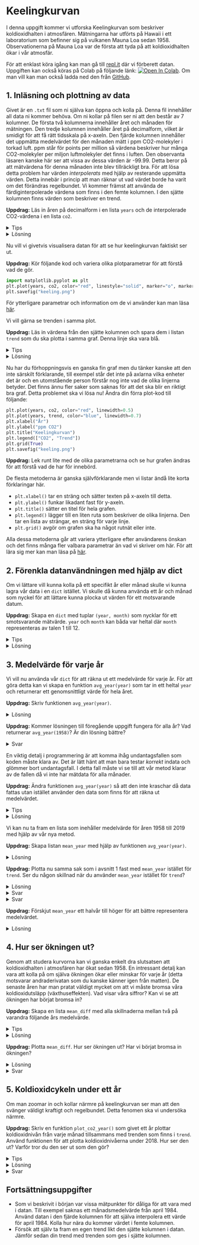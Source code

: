 # Keelingkurvan
I denna uppgift kommer vi utforska Keelingkurvan som beskriver koldioxidhalten i atmosfären. Mätningarna har utförts på Hawaii i ett laboratorium som befinner sig på vulkanen Mauna Loa sedan 1958. Observationerna på Mauna Loa var de första att tyda på att koldioxidhalten ökar i vår atmosfär.

För att enklast köra igång kan man gå till [repl.it](https://repl.it/@TeodorBucht1729/Keelingkurvan) där vi förberett datan. Uppgiften kan också köras på Colab på följande länk: [![Open In Colab](https://colab.research.google.com/assets/colab-badge.svg)](https://drive.google.com/open?id=1HDGOcSsCcui3sHJ0NxtcqbiEZdxV7qHZ). Om man vill kan man också ladda ned den från [GitHub](https://github.com/lunduniversity/schoolprog-satellite/tree/master/exercises/co2).

## 1. Inläsning och plottning av data
Givet är en `.txt` fil som ni själva kan öppna och kolla på. Denna fil innehåller all data ni kommer behöva. Om ni kollar på filen ser ni att den består av 7 kolumner. De första två kolumnerna innehåller året och månaden för mätningen. Den tredje kolumnen innehåller året på decimalform, vilket är smidigt för att få rätt tidsskala på x-axeln. Den fjärde kolumnen innehåller det uppmätta medelvärdet för den månaden mätt i ppm CO2-molekyler i torkad luft. ppm står för points per million så värdena beskriver hur många CO2-molekyler per miljon luftmolekyler det finns i luften. Den observanta läsaren kanske här ser att vissa av dessa värden är -99.99. Detta beror på att mätvärdena för denna månaden inte blev tillräckligt bra. För att lösa detta problem har värden *interpolerats* med hjälp av resterande uppmätta värden. Detta innebär i princip att man räknar ut vad värdet borde ha varit om det förändras regelbundet. Vi kommer främst att använda de färdiginterpolerade värdena som finns i den femte kolumnen. I den sjätte kolumnen finns värden som beskriver en trend. 

**Uppdrag:** Läs in åren på decimalform i en lista `years` och de interpolerade CO2-värdena i en lista `co2`. 

<details>
<summary markdown="span">
Tips
</summary>
<p>
Använd <code>with open("data.txt", "r") as f:</code> och <code>data=f.read()</code> för att få hela filen som en sträng. Används sedan <code>data.split("\n")</code> för att dela upp filen vid varje rad. 
</p>
</details>

<details><summary markdown="span">Lösning</summary>
<p>
<pre><code>with open("data.txt", "r") as f:
    data=f.read()
data = data.split("\n")
years=[]
co2=[]
for line in data:
    splitted = line.split()
    years.append(float(splitted[2]))
    co2.append(float(splitted[4]))
</code></pre></p>
</details>

Nu vill vi givetvis visualisera datan för att se hur keelingkurvan faktiskt ser ut.

**Uppdrag:** Kör följande kod och variera olika plotparametrar för att förstå vad de gör. 
```python
import matplotlib.pyplot as plt
plt.plot(years, co2, color="red", linestyle="solid", marker="o", markersize=1.5, linewidth=0.5)
plt.savefig("keeling.png")
```
För ytterligare parametrar och information om de vi använder kan man läsa [här](https://matplotlib.org/2.1.1/api/_as_gen/matplotlib.pyplot.plot.html).

Vi vill gärna se trenden i samma plot. 

**Uppdrag:** Läs in värdena från den sjätte kolumnen och spara dem i listan `trend` som du ska plotta i samma graf. Denna linje ska vara blå.

<details>
<summary markdown="span">
Tips
</summary>
<p>
Skriv ytterligare en <code>plt.plot()</code> direkt efter den första fast med trenden för att få dem i samma figur.
</p>
</details>

<details><summary markdown="span">Lösning</summary>
<p>
<pre><code>with open("data.txt", "r") as f:
    data=f.read()
data = data.split("\n")
years=[]
co2=[]
trend=[]
for line in data:
    splitted = line.split()
    years.append(float(splitted[2]))
    co2.append(float(splitted[4]))
    trend.append(float(splitted[5]))
import matplotlib.pyplot as plt
plt.plot(years, co2, color="red", linewidth=0.5)
plt.plot(years, trend, color="blue", linewidth=0.7)
plt.savefig("keeling.png")
</code></pre></p>
</details>

Nu har du förhoppningsvis en ganska fin graf men du tänker kanske att den inte särskilt förklarande, till exempel står det inte på axlarna vilka enheter det är och en utomstående person förstår nog inte vad de olika linjerna betyder. Det finns ännu fler saker som saknas för att det ska blir en riktigt bra graf. Detta problemet ska vi lösa nu! Ändra din förra plot-kod till följande:
```python
plt.plot(years, co2, color="red", linewidth=0.5)
plt.plot(years, trend, color="blue", linewidth=0.7)
plt.xlabel("År")
plt.ylabel("ppm CO2")
plt.title("Keelingkurvan")
plt.legend(["CO2", "Trend"])
plt.grid(True)
plt.savefig("keeling.png")
```
**Uppdrag:** Lek runt lite med de olika parametrarna och se hur grafen ändras för att förstå vad de har för innebörd. 

De flesta metoderna är ganska självförklarande men vi listar ändå lite korta förklaringar här.
- `plt.xlabel()` tar en sträng och sätter texten på x-axeln till detta. 
- `plt.ylabel()` funkar likadant fast för y-axeln.
- `plt.title()` sätter en titel för hela grafen. 
- `plt.legend()` lägger till en liten ruta som beskriver de olika linjerna. Den tar en lista av strängar, en sträng för varje linje. 
- `plt.grid()` avgör om grafen ska ha något rutnät eller inte.

Alla dessa metoderna går att variera ytterligare efter användarens önskan och det finns många fler valbara parametrar än vad vi skriver om här. För att lära sig mer kan man läsa på [här](https://matplotlib.org/3.1.0/api/_as_gen/matplotlib.pyplot.html#module-matplotlib.pyplot).


## 2. Förenkla datanvändningen med hjälp av dict
Om vi lättare vill kunna kolla på ett specifikt år eller månad skulle vi kunna lagra vår data i en `dict` istället. Vi skulle då kunna använda ett år och månad som nyckel för att lättare kunna plocka ut värden för ett motsvarande datum.

**Uppdrag:** Skapa en `dict` med tuplar `(year, month)` som nycklar för ett smotsvarande mätvärde. `year` och `month` kan båda var heltal där `month` representeras av talen 1 till 12. 
<details>
<summary markdown="span">
Tips
</summary>
<p>
Du kan använda kod liknande den du använde för att bygga upp listorna innan, men istället lägga in det i en <code>dict</code>.
</p>
</details>


<details>
<summary markdown="span">
Lösning
</summary>
<p><pre>with open("data.txt", "r") as f:
    data=f.read()
data = data.split("\n")
co2_dict = {}
for line in data:
    splitted = line.split()
    co2_dict[(int(splitted[0]), int(splitted[1]))] = float(splitted[4])</pre>
</p>
</details>

## 3. Medelvärde för varje år

Vi vill nu använda vår `dict` för att räkna ut ett medelvärde för varje år. För att göra detta kan vi skapa en funktion `avg_year(year)` som tar in ett heltal `year` och returnerar ett genomsnittligt värde för hela året. 

**Uppdrag:** Skriv funktionen `avg_year(year)`.


<details>
<summary markdown="span">
Lösning
</summary>
<p><pre>def avg_year(year):
    total = 0
    for i in range(1,13):
        total += co2_dict[(year,i)]
    return total/12</pre>
</p>
</details>

**Uppdrag:** Kommer lösningen till föregående uppgift fungera för alla år? Vad returnerar `avg_year(1958)`? Är din lösning bättre?

<details>
<summary markdown="span">
Svar
</summary>
<p>Åren 1958 och 2019 har inte data för alla månader. Vår funktion antar att alla månader finns med för alla år i <code>co2_dict</code>, vilket gör att programmet kraschar.  
</p>
</details>

En viktig detalj i programmering är att komma ihåg undantagsfallen som koden måste klara av. Det är lätt hänt att man bara testar <i>korrekt</i> indata och glömmer bort undantagsfall. I detta fall måste vi se till att vår metod klarar av de fallen då vi inte har mätdata för alla månader.

**Uppdrag:** Ändra funktionen `avg_year(year)` så att den inte kraschar då data fattas utan istället använder den data som finns för att räkna ut medelvärdet.

<details>
<summary markdown="span">
Tips
</summary>
<p>För att kolla om det finns ett värde kopplat till en viss nyckel kan du skriva: <code>(year, month) in co2_dict</code>, vilket kommer returnera <code>True</code> om det finns och annars <code>False</code>.
</p>
</details>
    
<details>
<summary markdown="span">
Lösning
</summary>
<p><pre>def avg_year(year):
    total = 0
    values = 0
    for i in range(1,13):
        if((year,i) in co2_dict):
            total += co2_dict[(year,i)]
            values += 1
    return total/values</pre>
</p>
</details>

Vi kan nu ta fram en lista som inehåller medelvärde för åren 1958 till 2019 med hjälp av vår nya metod. 

**Uppdrag:** Skapa listan `mean_year` med hjälp av funktionen `avg_year(year)`.

<details>
<summary markdown="span">
Lösning
</summary>
<p><pre>mean_year = []
for i in range(1958,2020):
    mean_year.append(avg_year(i))
</pre>
</p>
</details>

**Uppdrag:** Plotta nu samma sak som i avsnitt 1 fast med `mean_year` istället för `trend`. Ser du någon skillnad när du använder `mean_year` istället för `trend`?
<details>
<summary markdown="span">
Lösning
</summary><p><pre>
plt.plot(years, co2, color="red", linewidth=0.5)
plt.plot(range(1958, 2020), mean_year, color="blue", linewidth=0.7)
plt.xlabel("År")
plt.ylabel("ppm CO2")
plt.title("Keelingkurvan")
plt.legend(["CO2", "Årsmedelvärde"])
plt.grid(True)
plt.savefig("year_mean.png")
</pre></p>
</details>

<details>
<summary markdown="span">
Svar
</summary>
<p>Om din kod är lik lösningsförslagen borde det se ut som <code>mean_year</code> hela tiden ligger lite högre än vad <code>trend</code> gör. Vad kan detta bero på?
</p>
</details>

<details>
<summary markdown="span">
Svar
</summary>
<p><code>mean_year</code> har bara ett värde per år medan <code>trend</code> har tolv. Detta gör att <code>mean_year</code> blir lite missvisande då hela årsgenomsnittet kommer hamna på motsvarande plats för januari i <code>trend</code>. Med andra ord blir hela grafen förskjuten ett halvår åt vänster. 
</p>
</details>

**Uppdrag:** Förskjut `mean_year` ett halvår till höger för att bättre representera medelvärdet.

<details>
<summary markdown="span">
Lösning
</summary><p><pre>actual_years = [i+0.5 for i in range(1958, 2020)]
plt.plot(years, co2, color="red", linewidth=0.5)
plt.plot(actual_years, mean_year, color="blue", linewidth=0.7)
plt.xlabel("År")
plt.ylabel("ppm CO2")
plt.title("Keelingkurvan")
plt.legend(["CO2", "Årsmedelvärde"])
plt.grid(True)
plt.savefig("year_mean.png")
</pre></p>
</details>

## 4. Hur ser ökningen ut? 

Genom att studera kurvorna kan vi ganska enkelt dra slutsatsen att koldioxidhalten i atmosfären har ökat sedan 1958. En intressant detalj kan vara att kolla på om själva ökningen ökar eller minskar för varje år (detta motsvarar andraderivatan som du kanske känner igen från matten). De senaste åren har man pratat väldigt mycket om att vi måste bromsa våra koldioxidutsläpp (växthuseffekten). Vad visar våra siffror? Kan vi se att ökningen har börjat bromsa in?

**Uppdrag:** Skapa en lista `mean_diff` med alla skillnaderna mellan två på varandra följande års medelvärde.

<details>
<summary markdown="span">
Tips
</summary>
<p>Du kan tillexempel bestämma ökningen mellan 2018 och 2019 med <code>avg_year(2019)-avg_year(2018)</code>.
</p>
</details>

<details>
<summary markdown="span">
Lösning
</summary><p><pre>mean_diff = []
for i in range(1958,2018):
    diff = avg_year(i+1)-avg_year(i)
    mean_diff.append(diff)</pre>(Då medelvärdet för 2019 inte är baserat på alla månader kommer ökningen inte motsvara den faktiskt ökningen och vi väljer därför att inte ta med den.)</p>
</details>

**Uppdrag:** Plotta `mean_diff`. Hur ser ökningen ut? Har vi börjat bromsa in ökningen? 

<details>
<summary markdown="span">
Lösning
</summary><p><pre>plt.plot(range(1958,2018), mean_diff)
plt.savefig("mean_diff.png")</pre></p>
</details>

<details>
<summary markdown="span">
Svar
</summary><p>Ökningen varierar en del från år till år vilket gör att grafen blir ganska spretig. Det ser dock ut som att ökningen har ökat sedan 1958. Det ser inte ut som någon inbromsning har börjat.</p>
</details>

## 5. Koldioxidcykeln under ett år
Om man zoomar in och kollar närmre på keelingkurvan ser man att den svänger väldigt kraftigt och regelbundet. Detta fenomen ska vi undersöka närmre.

**Uppdrag:** Skriv en funktion `plot_co2_year()` som givet ett år plottar koldioxidnivån från varje månad tillsammans med trenden som finns i `trend`. Använd funktionen för att plotta koldioxidnivåerna under 2018. Hur ser den ut? Varför tror du den ser ut som den gör?


<details>
<summary markdown="span">
Tips
</summary>
<p>
Det blir lättare att plotta ett specifikt år om du använder en <code>dict</code> för trenden också. 
</p>
</details>

<details>
<summary markdown="span">
Lösning
</summary><p><pre>trend_dict={}
for line in data:
    splitted = line.split()
    trend_dict[(int(splitted[0]), int(splitted[1]))] = float(splitted[5])
def plot_co2_year(year):
    co2_year = []
    trend_year = []
    for i in range(1, 13):
        co2_year.append(co2_dict[(year, i)])
        trend_year.append(trend_dict[(year, i)])
    plt.plot(range(1, 13), co2_year, color="red", linewidth=2, marker="o")
    plt.plot(range(1, 13), trend_year, color="blue", linewidth=2, marker="^")
    plt.xlabel("Månad")
    plt.ylabel("ppm CO2")
    plt.title("Keelingkurvan 2018")
    plt.legend(["CO2", "Trend"])
    plt.grid(True)
    plt.savefig("month_mean.png")
plot_co2_year(2018)
</pre></p>
</details>

<details>
<summary markdown="span">
Svar
</summary>
<p>
Vi ser att koldioxidnivåerna ökar mycket under vintern/våren och minskar mycket under sommar/höst. Detta kan förklaras med att växterna absorberar en hel del koldioxid under sommaren och hösten, medans växterna dör eller temporärt slutar ta upp koldioxid under vintern/våren. 
</p>
</details>

## Fortsättningsuppgifter

- Som vi beskrivit i början var vissa mätpunkter för dåliga för att vara med i datan. Till exempel saknas ett månadsmedelvärde från april 1984. Använd datan i den fjärde kolumnen för att själva interpolera ett värde för april 1984. Kolla hur nära du kommer värdet i femte kolumnen.
- Försök att själv ta fram en egen trend likt den sjätte kolumnen i datan. Jämför sedan din trend med trenden som ges i sjätte kolumnen.

